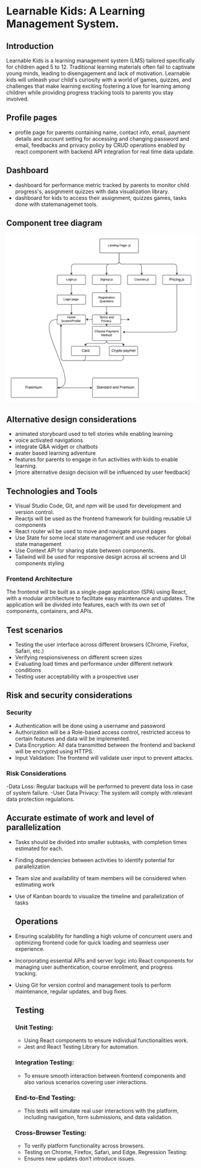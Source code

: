 # Learnable Kids: A Learning Management System.

## Introduction
Learnable Kids is a learning management system (LMS) tailored specifically for children aged 5 to 12. Traditional learning materials often fail to captivate young minds, leading to disengagement and lack of motivation. Learnable kids will unleash your child's curiosity with a world of games, quizzes, and challenges that make learning exciting fostering a love for learning among children while providing progress tracking tools to parents you stay involved.

## Profile pages
- profile page for parents containing name, contact info, email, payment details and account setting for accessing and changing password and email, feedbacks and privacy policy by CRUD operations enabled by react component with backend API integration for real time data update.
  
## Dashboard
- dashboard for performance metric tracked by parents to monitor child progress's, assignment quizzes with data visualization library.
- dashboard for kids to access their assignment, quizzes games, tasks done with statemanagemet tools.

## Component tree diagram
![model](https://raw.githubusercontent.com/DeraJSP/build-szn-frontend-design-documentation/main/component-tree.png)

## Alternative design considerations

- animated storyboard used to tell stories while enabling learning
- voice activated navigations
- integrate Q&A widget or chatbots
- avater based learning adventure
- features for parents to engage in fun activities with kids to enable learning.
- [more alternative design decision will be influenced by user feedback]

## Technologies and Tools

- Visual Studio Code, Git, and npm will be used for development and version control.
- Reactjs will be used as the frontend framework for building reusable UI components
- React router wil be used to move and navigate around pages
- Use State for some local state management and use reducer for global state management
- Use Context API for sharing state between components.
- Tailwind will be used for responsive design across all screens and UI components styling

### Frontend Architecture

The frontend will be built as a single-page application (SPA) using React, with a modular architecture to facilitate easy maintenance and updates. The application will be divided into features, each with its own set of components, containers, and APIs.

## Test scenarios

- Testing the user interface across different browsers (Chrome, Firefox, Safari, etc.)
- Verifying respionsiveness on different screen sizes
- Evaluating load times and performance under different network conditions
- Testing user acceptability with a prospective user

## Risk and security considerations

### Security

- Authentication will be done using a username and password
- Authorization will be a Role-based access control, restricted access to certain features and data will be implemented.
- Data Encryption: All data transmitted between the frontend and backend will be encrypted using HTTPS.
- Input Validation: The frontend will validate user input to prevent attacks.

### Risk Considerations

-Data Loss: Regular backups will be performed to prevent data loss in case of system failure.
-User Data Privacy: The system will comply with relevant data protection regulations.

## Accurate estimate of work and level of parallelization

- Tasks should be divided into smaller subtasks, with completion times estimated for each.
- Finding dependencies between activities to identify potential for parallelization
- Team size and availability of team members will be considered when estimating work
- Use of Kanban boards to visualize the timeline and parallelization of tasks

  ## Operations

- Ensuring scalability for handling a high volume of concurrent users and optimizing frontend code for quick loading and seamless user experience.
- Incorporating essential APIs and server logic into React components for managing user authentication, course enrollment, and progress tracking.
- Using Git for version control and management tools to perform maintenance, regular updates, and bug fixes.
  
  ## Testing
  
  ### Unit Testing:
  
  - Using React components to ensure individual functionalities work.
  - Jest and React Testing Library for automation.
    
  ### Integration Testing:

  - To ensure smooth interaction between frontend components and also various scenarios covering user interactions.
  
  ### End-to-End Testing:
  
  - This tests will simulate real user interactions with the platform, including navigation, form submissions, and data validation.
  
  ### Cross-Browser Testing:
  
  - To verify platform functionality across browsers.
  - Testing on Chrome, Firefox, Safari, and Edge.
    Regression Testing:
  - Ensures new updates don’t introduce issues.
